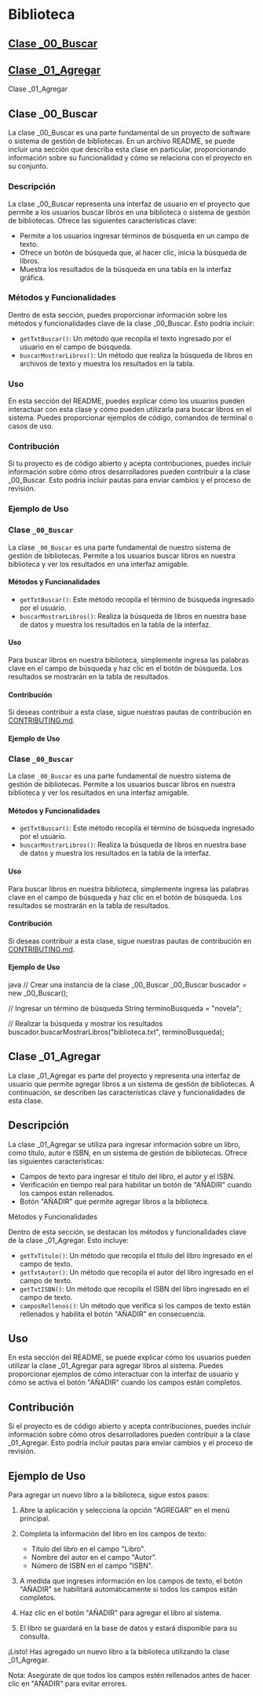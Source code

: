 # Biblioteca

## [Clase _00_Buscar](#clase-_00_buscar)
## [Clase _01_Agregar](#clase-_01_agregar)
Clase _01_Agregar



## Clase _00_Buscar

La clase _00_Buscar es una parte fundamental de un proyecto de software o sistema de gestión de bibliotecas. En un archivo README, se puede incluir una sección que describa esta clase en particular, proporcionando información sobre su funcionalidad y cómo se relaciona con el proyecto en su conjunto.

### Descripción

La clase _00_Buscar representa una interfaz de usuario en el proyecto que permite a los usuarios buscar libros en una biblioteca o sistema de gestión de bibliotecas. Ofrece las siguientes características clave:

- Permite a los usuarios ingresar términos de búsqueda en un campo de texto.
- Ofrece un botón de búsqueda que, al hacer clic, inicia la búsqueda de libros.
- Muestra los resultados de la búsqueda en una tabla en la interfaz gráfica.

### Métodos y Funcionalidades

Dentro de esta sección, puedes proporcionar información sobre los métodos y funcionalidades clave de la clase _00_Buscar. Esto podría incluir:

- `getTxtBuscar()`: Un método que recopila el texto ingresado por el usuario en el campo de búsqueda.
- `buscarMostrarLibros()`: Un método que realiza la búsqueda de libros en archivos de texto y muestra los resultados en la tabla.

### Uso

En esta sección del README, puedes explicar cómo los usuarios pueden interactuar con esta clase y cómo pueden utilizarla para buscar libros en el sistema. Puedes proporcionar ejemplos de código, comandos de terminal o casos de uso.

### Contribución

Si tu proyecto es de código abierto y acepta contribuciones, puedes incluir información sobre cómo otros desarrolladores pueden contribuir a la clase _00_Buscar. Esto podría incluir pautas para enviar cambios y el proceso de revisión.

### Ejemplo de Uso

### Clase `_00_Buscar`

La clase `_00_Buscar` es una parte fundamental de nuestro sistema de gestión de bibliotecas. Permite a los usuarios buscar libros en nuestra biblioteca y ver los resultados en una interfaz amigable.

#### Métodos y Funcionalidades

- `getTxtBuscar()`: Este método recopila el término de búsqueda ingresado por el usuario.
- `buscarMostrarLibros()`: Realiza la búsqueda de libros en nuestra base de datos y muestra los resultados en la tabla de la interfaz.

#### Uso

Para buscar libros en nuestra biblioteca, simplemente ingresa las palabras clave en el campo de búsqueda y haz clic en el botón de búsqueda. Los resultados se mostrarán en la tabla de resultados.

#### Contribución

Si deseas contribuir a esta clase, sigue nuestras pautas de contribución en [CONTRIBUTING.md](CONTRIBUTING.md).

#### Ejemplo de Uso

### Clase `_00_Buscar`

La clase `_00_Buscar` es una parte fundamental de nuestro sistema de gestión de bibliotecas. Permite a los usuarios buscar libros en nuestra biblioteca y ver los resultados en una interfaz amigable.

#### Métodos y Funcionalidades

- `getTxtBuscar()`: Este método recopila el término de búsqueda ingresado por el usuario.
- `buscarMostrarLibros()`: Realiza la búsqueda de libros en nuestra base de datos y muestra los resultados en la tabla de la interfaz.

#### Uso

Para buscar libros en nuestra biblioteca, simplemente ingresa las palabras clave en el campo de búsqueda y haz clic en el botón de búsqueda. Los resultados se mostrarán en la tabla de resultados.

#### Contribución

Si deseas contribuir a esta clase, sigue nuestras pautas de contribución en [CONTRIBUTING.md](CONTRIBUTING.md).

#### Ejemplo de Uso

java
// Crear una instancia de la clase _00_Buscar
_00_Buscar buscador = new _00_Buscar();

// Ingresar un término de búsqueda
String terminoBusqueda = "novela";

// Realizar la búsqueda y mostrar los resultados
buscador.buscarMostrarLibros("biblioteca.txt", terminoBusqueda);


## Clase _01_Agregar

La clase _01_Agregar es parte del proyecto y representa una interfaz de usuario que permite agregar libros a un sistema de gestión de bibliotecas. A continuación, se describen las características clave y funcionalidades de esta clase.

## Descripción

La clase _01_Agregar se utiliza para ingresar información sobre un libro, como título, autor e ISBN, en un sistema de gestión de bibliotecas. Ofrece las siguientes características:

- Campos de texto para ingresar el título del libro, el autor y el ISBN.
- Verificación en tiempo real para habilitar un botón de "AÑADIR" cuando los campos están rellenados.
- Botón "AÑADIR" que permite agregar libros a la biblioteca.

 Métodos y Funcionalidades

Dentro de esta sección, se destacan los métodos y funcionalidades clave de la clase _01_Agregar. Esto incluye:

- `getTxTitulo()`: Un método que recopila el título del libro ingresado en el campo de texto.
- `getTxtAutor()`: Un método que recopila el autor del libro ingresado en el campo de texto.
- `getTxtISBN()`: Un método que recopila el ISBN del libro ingresado en el campo de texto.
- `camposRellenos()`: Un método que verifica si los campos de texto están rellenados y habilita el botón "AÑADIR" en consecuencia.

## Uso

En esta sección del README, se puede explicar cómo los usuarios pueden utilizar la clase _01_Agregar para agregar libros al sistema. Puedes proporcionar ejemplos de cómo interactuar con la interfaz de usuario y cómo se activa el botón "AÑADIR" cuando los campos están completos.

## Contribución

Si el proyecto es de código abierto y acepta contribuciones, puedes incluir información sobre cómo otros desarrolladores pueden contribuir a la clase _01_Agregar. Esto podría incluir pautas para enviar cambios y el proceso de revisión.

## Ejemplo de Uso

Para agregar un nuevo libro a la biblioteca, sigue estos pasos:

1. Abre la aplicación y selecciona la opción "AGREGAR" en el menú principal.

2. Completa la información del libro en los campos de texto:
   - Título del libro en el campo "Libro".
   - Nombre del autor en el campo "Autor".
   - Número de ISBN en el campo "ISBN".

3. A medida que ingreses información en los campos de texto, el botón "AÑADIR" se habilitará automáticamente si todos los campos están completos.

4. Haz clic en el botón "AÑADIR" para agregar el libro al sistema.

5. El libro se guardará en la base de datos y estará disponible para su consulta.

¡Listo! Has agregado un nuevo libro a la biblioteca utilizando la clase _01_Agregar.

Nota: Asegúrate de que todos los campos estén rellenados antes de hacer clic en "AÑADIR" para evitar errores.

